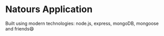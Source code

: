 # Natours Application

Built using modern technologies: node.js, express, mongoDB, mongoose and friends😄
